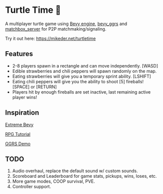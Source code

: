 # Turtle Time 🐢

A multiplayer turtle game using [Bevy engine](https://bevyengine.org/), [bevy_ggrs](https://github.com/gschup/bevy_ggrs) and [matchbox_server](https://github.com/johanhelsing/matchbox/tree/main/matchbox_server) for P2P matchmaking/signaling.

Try it out here: https://mikeder.net/turtletime

## Features

* 2-8 players spawn in a rectangle and can move independently. [WASD]
* Edible strawberries and chili peppers will spawn randomly on the map.
* Eating strawberries will give you a temporary sprint ability. [LSHIFT]
* Eating chili peppers will give you the ability to shoot [5] fireballs! [SPACE] or [RETURN]
* Players hit by enough fireballs are set inactive, last remaining active player wins!

## Inspiration

[Extreme Bevy](https://johanhelsing.studio/posts/extreme-bevy)

[RPG Tutorial](https://github.com/mwbryant/rpg-bevy-tutorial)

[GGRS Demo](https://github.com/gschup/bevy_ggrs_demo)

## TODO

1. Audio overhaul, replace the default sound w/ custom sounds.
2. Scoreboard and Leaderboard for game stats, pickups, wins, loses, etc.
3. More game modes, COOP survival, PVE.
4. Controller support.


